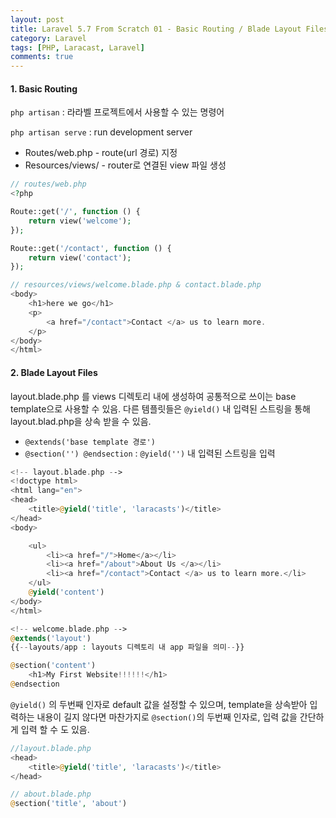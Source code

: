 ```yaml
---
layout: post
title: Laravel 5.7 From Scratch 01 - Basic Routing / Blade Layout Files
category: Laravel
tags: [PHP, Laracast, Laravel]
comments: true
---
```




#### 1. Basic Routing

`php artisan` : 라라벨 프로젝트에서 사용할 수 있는 명령어

`php artisan serve` : run development server

- Routes/web.php - route(url 경로) 지정
- Resources/views/ - router로 연결된 view 파일 생성

```php
// routes/web.php
<?php

Route::get('/', function () {
    return view('welcome');
});

Route::get('/contact', function () {
    return view('contact');
});

// resources/views/welcome.blade.php & contact.blade.php
<body>
    <h1>here we go</h1>
    <p>
        <a href="/contact">Contact </a> us to learn more.
    </p>
</body>
</html>
```



#### 2. Blade Layout Files

layout.blade.php 를 views 디렉토리 내에 생성하여 공통적으로 쓰이는 base template으로 사용할 수 있음. 다른 템플릿들은 `@yield()`  내 입력된 스트링을 통해 layout.blad.php을 상속 받을 수 있음.

- `@extends('base template 경로')`
- `@section('') @endsection`  : `@yield('')` 내 입력된 스트링을 입력

```php
<!-- layout.blade.php -->
<!doctype html>
<html lang="en">
<head>
    <title>@yield('title', 'laracasts')</title>
</head>
<body>

    <ul>
        <li><a href="/">Home</a></li>
        <li><a href="/about">About Us </a></li>
        <li><a href="/contact">Contact </a> us to learn more.</li>
    </ul>
    @yield('content')
</body>
</html>

<!-- welcome.blade.php -->
@extends('layout')
{{--layouts/app : layouts 디렉토리 내 app 파일을 의미--}}

@section('content')
    <h1>My First Website!!!!!!</h1>
@endsection
```



`@yield()` 의 두번째 인자로 default 값을 설정할 수 있으며, template을 상속받아 입력하는 내용이 길지 않다면 마찬가지로 `@section()`의 두번째 인자로, 입력 값을 간단하게 입력 할 수 도 있음.

```php
//layout.blade.php
<head>
    <title>@yield('title', 'laracasts')</title>
</head>

// about.blade.php
@section('title', 'about')
```
